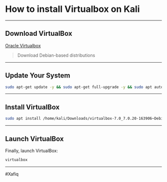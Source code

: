 # How to install Virtualbox on Kali
---

## Download VirtualBox

[Oracle Virtualbox](https://www.oracle.com/es/virtualization/technologies/vm/downloads/virtualbox-downloads.html)

> Download Debian-based distributions 

---

## Update Your System

```bash
sudo apt-get update -y && sudo apt-get full-upgrade -y && sudo apt autoremove -y
```

---

## Install VirtualBox

```bash
sudo apt install /home/kali/Downloads/virtualbox-7.0_7.0.20-163906~Debian~bookworm_amd64
```

---

## Launch VirtualBox

Finally, launch VirtualBox:

```bash
virtualbox
```

---

#Xafiq
